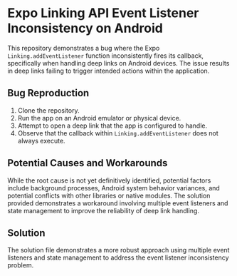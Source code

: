 # Expo Linking API Event Listener Inconsistency on Android

This repository demonstrates a bug where the Expo `Linking.addEventListener` function inconsistently fires its callback, specifically when handling deep links on Android devices.  The issue results in deep links failing to trigger intended actions within the application.

## Bug Reproduction

1. Clone the repository.
2. Run the app on an Android emulator or physical device.
3. Attempt to open a deep link that the app is configured to handle.
4. Observe that the callback within `Linking.addEventListener` does not always execute.

## Potential Causes and Workarounds

While the root cause is not yet definitively identified, potential factors include background processes, Android system behavior variances, and potential conflicts with other libraries or native modules. The solution provided demonstrates a workaround involving multiple event listeners and state management to improve the reliability of deep link handling.

## Solution

The solution file demonstrates a more robust approach using multiple event listeners and state management to address the event listener inconsistency problem.